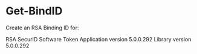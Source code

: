 # Get-BindID
<p>Create an RSA Binding ID for:</p> 
RSA SecurID Software Token 
Application version 5.0.0.292 
Library version 5.0.0.292
